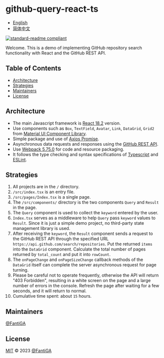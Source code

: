 <!--
 * @Author: fantiga
 * @Date: 2022-12-13 20:35:36
 * @LastEditTime: 2022-12-17 19:54:03
 * @LastEditors: fantiga
 * @FilePath: /react-github-ts/README.md
-->
# github-query-react-ts

- [English](README.md)
- [简体中文](README.zh-CN.md)

[![standard-readme compliant](https://img.shields.io/badge/standard--readme-OK-green.svg?style=flat-square)](https://github.com/RichardLitt/standard-readme)

Welcome.
This is a demo of implementing GitHub repository search functionality with React and the GitHub REST API.

## Table of Contents

- [Architecture](#architecture)
- [Strategies](#strategies)
- [Maintainers](#maintainers)
- [License](#license)

## Architecture

 - The main Javascript framework is [React 18.2](https://reactjs.org/) version.
 - Use components such as `Box`, `TextField`, `Avatar`, `Link`, `DataGrid`, `Grid2` from [Material UI Component Library](https://mui.com/).
 - Simple package and use of [Axios Promise](https://axios-http.com/).
 - Asynchronous data requests and responses using the [GitHub REST API](https://docs.github.com/en/rest).
 - Use [Webpack 5.75.0](https://webpack.js.org/) for code and resource packaging.
 - It follows the type checking and syntax specifications of [Typescript](https://www.typescriptlang.org/) and [ESLint](https://eslint.org/).

## Strategies

 1. All projects are in the `/` directory.
 2. `/src/index.tsx` is an entry file.
 3. `/src/pages/Index.tsx` is a single page. 
 4. The `/src/components/` directory is the two components `Query` and `Result` in the page.
 5. The `Query` component is used to collect the `keyword` entered by the user.
 6. `Index.tsx` serves as a middleware to help `Query` pass `keyword` values to `Result`. Since it is just a simple demo project, no third-party state management library is used.
 7. After receiving the `keyword`, the `Result` component sends a request to the GitHub REST API through the specified URL `https://api.github.com/search/repositories`. Put the returned `items` into the `DataGrid` component. Calculate the total number of pages returned by `total_count` and put it into `rowCount`.
 8. The `onPageChange` and `onPageSizeChange` callback methods of the `DataGrid` itself can complete the server asynchronous request for page turning.
 9. Please be careful not to operate frequently, otherwise the API will return "403 Forbidden", resulting in a white screen on the page and a large number of errors in the console. Refresh the page after waiting for a few seconds, and it will return to normal.
 10. Cumulative time spent: about `15` hours.


## Maintainers

[@FantiGA](https://github.com/FantiGA)

## License

[MIT](LICENSE)  © 2023 [@FantiGA](https://github.com/FantiGA)
